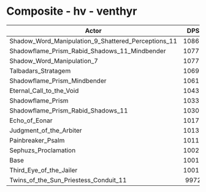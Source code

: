 # Composite - hv - venthyr
| Actor | DPS | Increase |
|---|:---:|:---:|
|Shadow_Word_Manipulation_9_Shattered_Perceptions_11|10869|8.56%|
|Shadowflame_Prism_Rabid_Shadows_11_Mindbender|10777|7.64%|
|Shadow_Word_Manipulation_7|10770|7.57%|
|Talbadars_Stratagem|10692|6.79%|
|Shadowflame_Prism_Mindbender|10612|6.00%|
|Eternal_Call_to_the_Void|10431|4.18%|
|Shadowflame_Prism|10336|3.24%|
|Shadowflame_Prism_Rabid_Shadows_11|10307|2.94%|
|Echo_of_Eonar|10177|1.64%|
|Judgment_of_the_Arbiter|10133|1.21%|
|Painbreaker_Psalm|10118|1.06%|
|Sephuzs_Proclamation|10028|0.16%|
|Base|10012|0.00%|
|Third_Eye_of_the_Jailer|10012|0.00%|
|Twins_of_the_Sun_Priestess_Conduit_11|9972|-0.40%|

